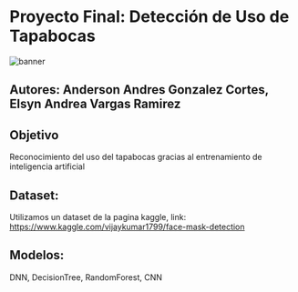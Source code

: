 # **Proyecto Final: Detección de Uso de Tapabocas**

![banner](https://user-images.githubusercontent.com/89708735/157370406-1fef37c3-840d-48d5-a85d-b02be0d20487.jpg)

## Autores: Anderson Andres Gonzalez Cortes, Elsyn Andrea Vargas Ramirez

## Objetivo
Reconocimiento del uso del tapabocas gracias al entrenamiento de inteligencia artificial

## Dataset:
Utilizamos un dataset de la pagina kaggle, link: https://www.kaggle.com/vijaykumar1799/face-mask-detection

## Modelos:
DNN, DecisionTree, RandomForest, CNN
